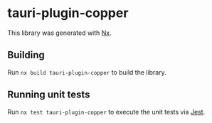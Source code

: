 # tauri-plugin-copper

This library was generated with [Nx](https://nx.dev).



## Building

Run `nx build tauri-plugin-copper` to build the library.





## Running unit tests

Run `nx test tauri-plugin-copper` to execute the unit tests via [Jest](https://jestjs.io).


